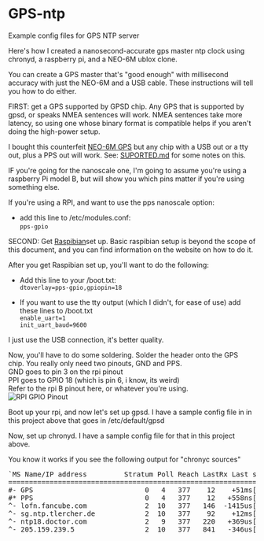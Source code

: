 # GPS-ntp
Example config files for GPS NTP server

Here's how I created a nanosecond-accurate gps master ntp clock using chronyd, a raspberry pi, and a NEO-6M ublox clone.

You can create a GPS master that's "good enough" with millisecond accuracy with just the NEO-6M and a USB cable.
These instructions will tell you how to do either.

FIRST: get a GPS supported by GPSD chip.  Any GPS that is supported by gpsd, or speaks NMEA sentences will work.
NMEA sentences take more latency, so using one whose binary format is compatible helps if you aren't doing the high-power
setup.

I bought this counterfeit [NEO-6M GPS](https://www.amazon.com/dp/B07P8YMVNT?th=1)
but any chip with a USB out or a tty out, plus a PPS out will work.  See: [SUPORTED.md](SUPPORTED.md) for some notes on this.

IF you're going for the nanoscale one, I'm going to assume you're using a raspberry Pi model B, but will show you which pins matter if you're using something else.

If you're using a RPI, and want to use the pps nanoscale option:
* add this line to /etc/modules.conf:<br>
`pps-gpio`

SECOND: Get [Raspibian](https://www.raspbian.org/)set up.  Basic raspibian setup is beyond the scope of this document, and you can find information on the website on how to do it.

After you get Raspibian set up, you'll want to do the following:

* Add this line to your /boot.txt:<br>
`dtoverlay=pps-gpio,gpiopin=18`

* If you want to use the tty output (which I didn't, for ease of use) add these lines to /boot.txt<br>
`enable_uart=1`<br>
`init_uart_baud=9600`<br>

I just use the USB connection, it's better quality.

Now, you'll have to do some soldering.  Solder the header onto the GPS chip.  You really only need two pinouts, GND and PPS.<br>
GND goes to pin 3 on the rpi pinout<br>
PPI goes to GPIO 18 (which is pin 6, i know, its weird)<br>
Refer to the rpi B pinout here, or whatever you're using.<br>
![RPI GPIO Pinout](https://www.etechnophiles.com/wp-content/uploads/2020/12/R-Pi-3-B-Pinout-768x572.jpg)

Boot up your rpi, and now let's set up gpsd.
I have a sample config file in in this project above that goes in /etc/default/gpsd

Now, set up chronyd.  I have a sample config file for that in this project above.

You know it works if you see the following output for "chronyc sources"
<pre>
`MS Name/IP address         Stratum Poll Reach LastRx Last sample
===============================================================================
#- GPS                           0   4   377    12    +51ms[  +51ms] +/-  163ms
#* PPS                           0   4   377    12   +558ns[ +739ns] +/-  312ns
^- lofn.fancube.com              2  10   377   146  -1415us[-1415us] +/-   42ms
^- sg.ntp.tlercher.de            2  10   377    92    +12ms[  +12ms] +/-  116ms
^- ntp18.doctor.com              2   9   377   220   +369us[ +370us] +/-   46ms
^- 205.159.239.5                 2  10   377   841   -346us[ -377us] +/-   70ms`
</pre>
